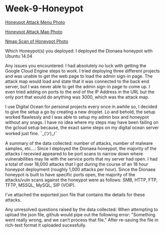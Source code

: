# Week-9-Honeypot

[Honeypot Attack Menu Photo](https://imgur.com/a/3CAuFBj)

[Honeypot Attack Map Photo](https://imgur.com/a/Eq8N5Fk)

[Nmap Scan of Honeypot Photo](https://imgur.com/a/tvhWb5d)

Which Honeypot(s) you deployed: I deployed the Dionaea honeypot with Ubuntu 14.04

Any issues you encountered: I had absolutely no luck with getting the Google Cloud Engine steps to work. I tried deploying three different projects and was unable to get the web page to load the admin sign-in page. The attack map would load and state that it was connected to the back end server, but I was never able to get the admin sign-in page to come up. I even tried adding on ports to the end of the IP Address in the URL but the only port that would do anything was 3000, which was the attack map.

I use Digital Ocean for personal projects every once in awhile so, I decided to give the setup a go by creating a new droplet. Lo and behold, the setup worked flawlessly and I was able to setup my admin box and honeypot without any snags. I have no idea where my steps may have been failing on the gcloud setup because, the exact same steps on my digital ocean server worked just fine. ¯\_(ツ)_/¯

A summary of the data collected: number of attacks, number of malware samples, etc...: Since I deployed the Dionaea honeypot, the majority of the attacks I recevied appeared to be port scans to narrow down where vulnerabilities may lie with the service ports that my server had open. I had a total of over 18,000 attacks that I got during the course of an 18 hour honeypot deployment (roughly 1,000 attacks per hour). Since the Dionaea honeypot is built to have specific ports open, the majority of the attacks/vuln scans against the honeypot were as follows: SMB, HTTP, FTP, TFTP, MSSQL, MySQL, SIP (VOIP).

I've attached the exported json file that contains the details for these attacks. 

Any unresolved questions raised by the data collected: When attempting to upload the json file, github would pipe out the following error: "Something went really wrong, and we can’t process that file." After re-saving the file in rich-text format it uploaded sucessfully. 

